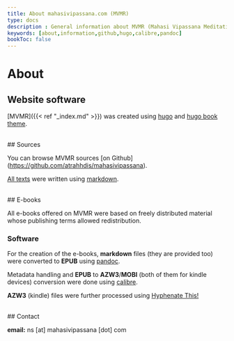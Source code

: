 ```yaml
---
title: About mahasivipassana.com (MVMR)
type: docs
description : General information about MVMR (Mahasi Vipassana Meditation Resources)
keywords: [about,information,github,hugo,calibre,pandoc] 
bookToc: false
---
```


# About

## Website software
[MVMR]({{< ref "_index.md" >}}) was created using [hugo](https://gohugo.io/) and [hugo book  theme](https://github.com/alex-shpak/hugo-book). 

<br>
## Sources

You can browse MVMR sources [on Github] (https://github.com/atrahhdis/mahasivipassana).

[All texts](https://github.com/atrahhdis/mahasivipassana/tree/master/content/docs) were written using [markdown](https://en.wikipedia.org/wiki/Markdown). 

<br>
## E-books

All e-books offered on MVMR were based on freely distributed material whose publishing terms allowed redistribution.

### Software

For the creation of the e-books, **markdown** files (they are provided too) were converted to **EPUB** using [pandoc](https://pandoc.org/).

Metadata handling and **EPUB** to **AZW3**/**MOBI** (both of them for kindle devices) conversion were done using [calibre](https://calibre-ebook.com/).

**AZW3** (kindle) files were further processed using [Hyphenate This!](https://www.mobileread.com/forums/showthread.php?t=208534)

<br>
## Contact

**email:** ns [at] mahasivipassana [dot] com